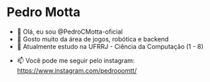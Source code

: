 <h1>Pedro Motta</h1>

- 👋 Olá, eu sou @PedroCMotta-oficial
- 👀 Gosto muito da área de jogos, robótica e backend
- 🌱 Atualmente estudo na UFRRJ - Ciência da Computação (1 - 8)
<!-- - 💞️ I’m looking to collaborate on ... -->
- 📫 Você pode me seguir pelo instagram: https://www.instagram.com/pedrooomtt/

<!---
PedroCMotta-oficial/PedroCMotta-oficial is a ✨ special ✨ repository because its `README.md` (this file) appears on your GitHub profile.
You can click the Preview link to take a look at your changes.
--->

